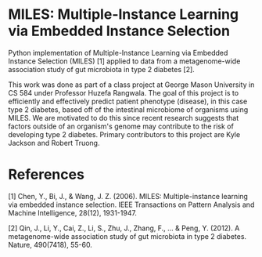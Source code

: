 # MILES: Multiple-Instance Learning via Embedded Instance Selection
Python implementation of Multiple-Instance Learning via Embedded Instance Selection (MILES) [1] applied to data from a metagenome-wide association study of gut microbiota in type 2 diabetes [2].

This work was done as part of a class project at George Mason University in CS 584 under Professor Huzefa Rangwala. The goal of this project is to efficiently and effectively predict patient phenotype (disease), in this case type 2 diabetes, based off of the intestinal microbiome of organisms using MILES. We are motivated to do this since recent research suggests that factors outside of an organism's genome may contribute to the risk of developing type 2 diabetes. Primary contributors to this project are Kyle Jackson and Robert Truong.

# References
[1] Chen, Y., Bi, J., & Wang, J. Z. (2006). MILES: Multiple-instance learning via embedded instance selection. IEEE Transactions on Pattern Analysis and Machine Intelligence, 28(12), 1931-1947.

[2] Qin, J., Li, Y., Cai, Z., Li, S., Zhu, J., Zhang, F., ... & Peng, Y. (2012). A metagenome-wide association study of gut microbiota in type 2 diabetes. Nature, 490(7418), 55-60.
